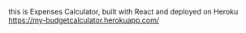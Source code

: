 this is Expenses Calculator, built with React and deployed on Heroku https://my-budgetcalculator.herokuapp.com/

